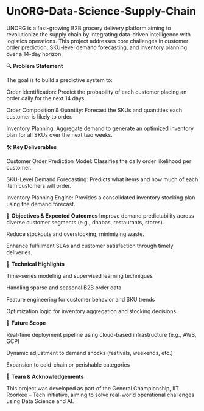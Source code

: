 # UnORG-Data-Science-Supply-Chain

UNORG is a fast-growing B2B grocery delivery platform aiming to revolutionize the supply chain by integrating data-driven intelligence with logistics operations. This project addresses core challenges in customer order prediction, SKU-level demand forecasting, and inventory planning over a 14-day horizon.

🔍 **Problem Statement**


The goal is to build a predictive system to:

Order Identification: Predict the probability of each customer placing an order daily for the next 14 days.

Order Composition & Quantity: Forecast the SKUs and quantities each customer is likely to order.

Inventory Planning: Aggregate demand to generate an optimized inventory plan for all SKUs over the next two weeks.



🛠️ **Key Deliverables**


Customer Order Prediction Model: Classifies the daily order likelihood per customer.

SKU-Level Demand Forecasting: Predicts what items and how much of each item customers will order.

Inventory Planning Engine: Provides a consolidated inventory stocking plan using the demand forecast.



🎯 **Objectives & Expected Outcomes**
Improve demand predictability across diverse customer segments (e.g., dhabas, restaurants, stores).

Reduce stockouts and overstocking, minimizing waste.

Enhance fulfillment SLAs and customer satisfaction through timely deliveries.



🧠 **Technical Highlights**


Time-series modeling and supervised learning techniques

Handling sparse and seasonal B2B order data

Feature engineering for customer behavior and SKU trends

Optimization logic for inventory aggregation and stocking decisions



🚀 **Future Scope**


Real-time deployment pipeline using cloud-based infrastructure (e.g., AWS, GCP)

Dynamic adjustment to demand shocks (festivals, weekends, etc.)

Expansion to cold-chain or perishable categories



👥 **Team & Acknowledgements**


This project was developed as part of the General Championship, IIT Roorkee – Tech initiative, aiming to solve real-world operational challenges using Data Science and AI.
